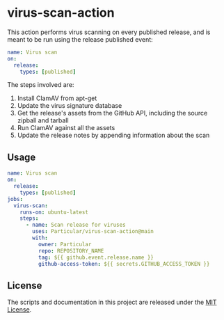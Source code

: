 # virus-scan-action

This  action performs virus scanning on every published release, and is meant to be run using the release published event:

```yaml
name: Virus scan
on:
  release:
    types: [published]
```

The steps involved are:

1. Install ClamAV from apt-get
1. Update the virus signature database
1. Get the release's assets from the GitHub API, including the source zipball and tarball
1. Run ClamAV against all the assets
1. Update the release notes by appending information about the scan

## Usage

```yaml
name: Virus scan
on:
  release:
    types: [published]
jobs:
  virus-scan:
    runs-on: ubuntu-latest
    steps:
      - name: Scan release for viruses
        uses: Particular/virus-scan-action@main
        with:
          owner: Particular
          repo: REPOSITORY_NAME
          tag: ${{ github.event.release.name }}
          github-access-token: ${{ secrets.GITHUB_ACCESS_TOKEN }}
```

## License

The scripts and documentation in this project are released under the [MIT License](LICENSE.md).